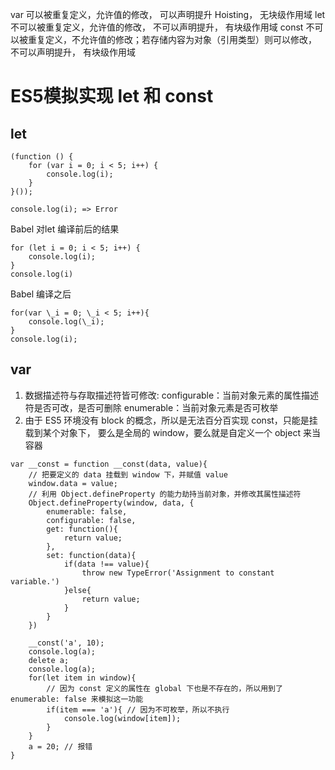 var 可以被重复定义，允许值的修改， 可以声明提升 Hoisting， 无块级作用域
let 不可以被重复定义，允许值的修改， 不可以声明提升， 有块级作用域
const 不可以被重复定义，不允许值的修改；若存储内容为对象（引用类型）则可以修改， 不可以声明提升， 有块级作用域


# ES5模拟实现 let 和 const
## let
```
(function () {
    for (var i = 0; i < 5; i++) {
        console.log(i);
    }
}());

console.log(i); => Error
```
Babel 对let 编译前后的结果
```
for (let i = 0; i < 5; i++) {
    console.log(i);
}
console.log(i)
```
Babel 编译之后
```
for(var \_i = 0; \_i < 5; i++){
    console.log(\_i);
}
console.log(i);
```
## var

1. 数据描述符与存取描述符皆可修改:
configurable：当前对象元素的属性描述符是否可改，是否可删除
enumerable：当前对象元素是否可枚举
2. 由于 ES5 环境没有 block 的概念，所以是无法百分百实现 const，只能是挂载到某个对象下，
要么是全局的 window，要么就是自定义一个 object 来当容器

```
var __const = function __const(data, value){
    // 把要定义的 data 挂载到 window 下，并赋值 value
    window.data = value;
    // 利用 Object.defineProperty 的能力劫持当前对象，并修改其属性描述符
    Object.defineProperty(window, data, {
        enumerable: false,
        configurable: false,
        get: function(){
            return value;
        },
        set: function(data){
            if(data !== value){
                throw new TypeError('Assignment to constant variable.')
            }else{
                return value;
            }
        }
    })

    __const('a', 10);
    console.log(a);
    delete a;
    console.log(a);
    for(let item in window){
        // 因为 const 定义的属性在 global 下也是不存在的，所以用到了 enumerable: false 来模拟这一功能
        if(item === 'a'){ // 因为不可枚举，所以不执行
            console.log(window[item]);
        }
    }
    a = 20; // 报错
} 
```